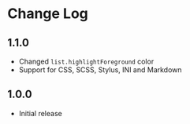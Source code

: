 # Change Log

## 1.1.0

* Changed `list.highlightForeground` color
* Support for CSS, SCSS, Stylus, INI and Markdown

## 1.0.0

* Initial release
